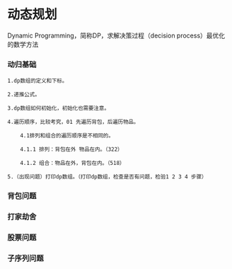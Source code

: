 # 动态规划
Dynamic Programming，简称DP，求解决策过程（decision process）最优化的数学方法

### 动归基础
```text
1.dp数组的定义和下标。

2.递推公式。

3.dp数组如何初始化，初始化也需要注意。

4.遍历顺序，比较考究，01 先遍历背包，后遍历物品。

	4.1排列和组合的遍历顺序是不相同的。

	4.1.1 排列：背包在外 物品在内。（322）

	4.1.2 组合：物品在外，背包在内。（518）

5.（出现问题）打印dp数组。（打印dp数组，检查是否有问题，检验1 2 3 4 步骤）
```
### 背包问题

### 打家劫舍

### 股票问题

### 子序列问题
